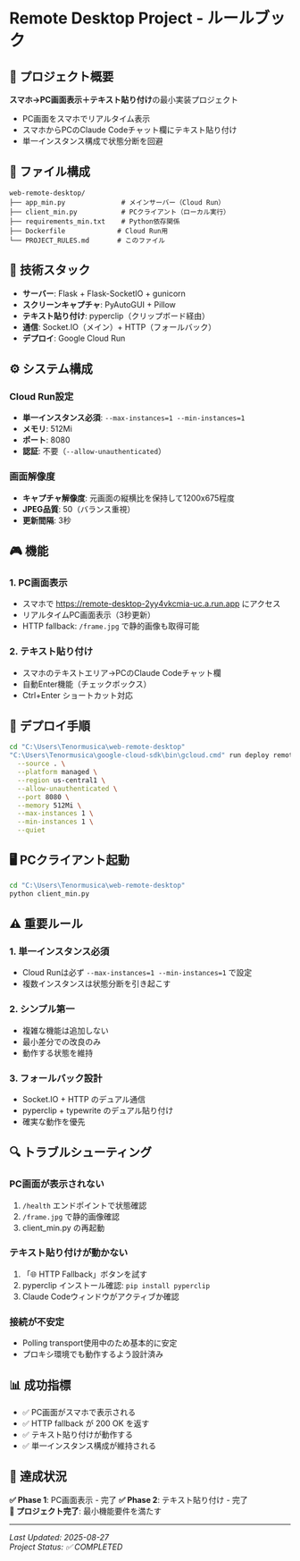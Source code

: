 # Remote Desktop Project - ルールブック

## 🎯 プロジェクト概要

**スマホ→PC画面表示＋テキスト貼り付け**の最小実装プロジェクト
- PC画面をスマホでリアルタイム表示
- スマホからPCのClaude Codeチャット欄にテキスト貼り付け
- 単一インスタンス構成で状態分断を回避

## 📁 ファイル構成

```
web-remote-desktop/
├── app_min.py              # メインサーバー（Cloud Run）
├── client_min.py           # PCクライアント（ローカル実行）
├── requirements_min.txt    # Python依存関係
├── Dockerfile             # Cloud Run用
└── PROJECT_RULES.md       # このファイル
```

## 🔧 技術スタック

- **サーバー**: Flask + Flask-SocketIO + gunicorn
- **スクリーンキャプチャ**: PyAutoGUI + Pillow
- **テキスト貼り付け**: pyperclip（クリップボード経由）
- **通信**: Socket.IO（メイン）+ HTTP（フォールバック）
- **デプロイ**: Google Cloud Run

## ⚙️ システム構成

### Cloud Run設定
- **単一インスタンス必須**: `--max-instances=1 --min-instances=1`
- **メモリ**: 512Mi
- **ポート**: 8080
- **認証**: 不要（`--allow-unauthenticated`）

### 画面解像度
- **キャプチャ解像度**: 元画面の縦横比を保持して1200x675程度
- **JPEG品質**: 50（バランス重視）
- **更新間隔**: 3秒

## 🎮 機能

### 1. PC画面表示
- スマホで https://remote-desktop-2yy4vkcmia-uc.a.run.app にアクセス
- リアルタイムPC画面表示（3秒更新）
- HTTP fallback: `/frame.jpg` で静的画像も取得可能

### 2. テキスト貼り付け
- スマホのテキストエリア→PCのClaude Codeチャット欄
- 自動Enter機能（チェックボックス）
- Ctrl+Enter ショートカット対応

## 🚀 デプロイ手順

```bash
cd "C:\Users\Tenormusica\web-remote-desktop"
"C:\Users\Tenormusica\google-cloud-sdk\bin\gcloud.cmd" run deploy remote-desktop \
  --source . \
  --platform managed \
  --region us-central1 \
  --allow-unauthenticated \
  --port 8080 \
  --memory 512Mi \
  --max-instances 1 \
  --min-instances 1 \
  --quiet
```

## 🖥️ PCクライアント起動

```bash
cd "C:\Users\Tenormusica\web-remote-desktop"
python client_min.py
```

## ⚠️ 重要ルール

### 1. 単一インスタンス必須
- Cloud Runは必ず `--max-instances=1 --min-instances=1` で設定
- 複数インスタンスは状態分断を引き起こす

### 2. シンプル第一
- 複雑な機能は追加しない
- 最小差分での改良のみ
- 動作する状態を維持

### 3. フォールバック設計
- Socket.IO + HTTP のデュアル通信
- pyperclip + typewrite のデュアル貼り付け
- 確実な動作を優先

## 🔍 トラブルシューティング

### PC画面が表示されない
1. `/health` エンドポイントで状態確認
2. `/frame.jpg` で静的画像確認
3. client_min.py の再起動

### テキスト貼り付けが動かない
1. 「🌐 HTTP Fallback」ボタンを試す
2. pyperclip インストール確認: `pip install pyperclip`
3. Claude Codeウィンドウがアクティブか確認

### 接続が不安定
- Polling transport使用中のため基本的に安定
- プロキシ環境でも動作するよう設計済み

## 📊 成功指標

- ✅ PC画面がスマホで表示される
- ✅ HTTP fallback が 200 OK を返す
- ✅ テキスト貼り付けが動作する
- ✅ 単一インスタンス構成が維持される

## 🎯 達成状況

**✅ Phase 1**: PC画面表示 - 完了
**✅ Phase 2**: テキスト貼り付け - 完了  
**🎉 プロジェクト完了**: 最小機能要件を満たす

---

*Last Updated: 2025-08-27*  
*Project Status: ✅ COMPLETED*